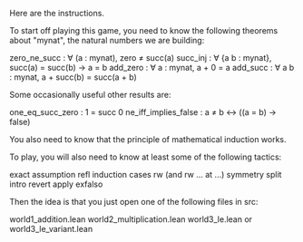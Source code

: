 Here are the instructions.

To start off playing this game, you need to know the following theorems
about "mynat", the natural numbers we are building:

zero_ne_succ : ∀ (a : mynat), zero ≠ succ(a)
succ_inj : ∀ {a b : mynat}, succ(a) = succ(b) → a = b
add_zero : ∀ a : mynat, a + 0 = a
add_succ : ∀ a b : mynat, a + succ(b) = succ(a + b)

Some occasionally useful other results are:

one_eq_succ_zero : 1 = succ 0
ne_iff_implies_false : a ≠ b ↔ ((a = b) → false)

You also need to know that the principle of mathematical induction works.

To play, you will also need to know at least some of the following tactics:

exact
assumption
refl
induction
cases
rw (and rw ... at ...)
symmetry
split
intro
revert
apply
exfalso



Then the idea is that you just open one of the following files in src:

world1_addition.lean
world2_multiplication.lean
world3_le.lean or world3_le_variant.lean
